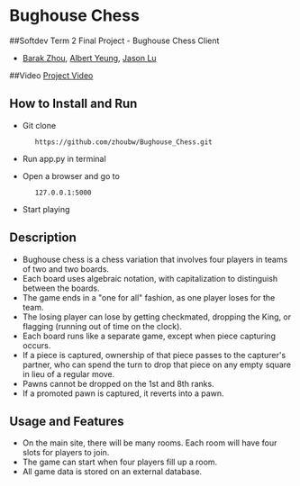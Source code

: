 # Bughouse Chess
##Softdev Term 2 Final Project - Bughouse Chess Client
* [Barak Zhou](https://github.com/zhoubw), [Albert Yeung](https://github.com/alb-yeung), [Jason Lu](https://github.com/jasonluX13)

##Video
[Project Video](https://www.youtube.com/watch?v=riMIDWRoh6g)

## How to Install and Run
* Git clone

         https://github.com/zhoubw/Bughouse_Chess.git

* Run app.py in terminal
* Open a browser and go to

         127.0.0.1:5000

* Start playing

## Description
* Bughouse chess is a chess variation that involves four players in teams of two and two boards.
* Each board uses algebraic notation, with capitalization to distinguish between the boards.
* The game ends in a "one for all" fashion, as one player loses for the team.
* The losing player can lose by getting checkmated, dropping the King, or flagging (running out of time on the clock).
* Each board runs like a separate game, except when piece capturing occurs.
* If a piece is captured, ownership of that piece passes to the capturer's partner, who can spend the turn to drop that piece on any empty square in lieu of a regular move.
* Pawns cannot be dropped on the 1st and 8th ranks.
* If a promoted pawn is captured, it reverts into a pawn.

## Usage and Features
* On the main site, there will be many rooms. Each room will have four slots for players to join.
* The game can start when four players fill up a room.
* All game data is stored on an external database.
